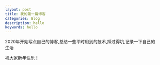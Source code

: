 ```yaml
---
layout: post
title: 我的第一篇博客
categories: Blog
description: hello
keywords: hello
---
```


2020年开始写点自己的博客,总结一些平时用到的技术,踩过得坑,记录一下自己的生活


祝大家新年快乐！
